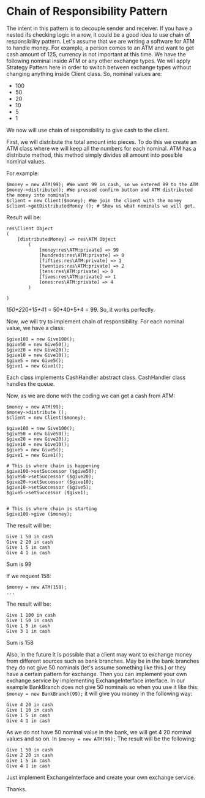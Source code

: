# Chain of Responsibility Pattern

The intent in this pattern is to decouple sender and receiver. If you have a nested
ifs checking logic in a row, it could be a good idea to use chain of responsibility
pattern. Let's assume that we are writing a software for ATM to handle money.
For example, a person comes to an ATM and want to get cash amount of 125, currency
is not important at this time. We have the following nominal inside ATM or any other 
exchange types. We will apply Strategy Pattern here in order to switch between exchange types
without changing anything inside Client class. So, nominal values are:

- 100
- 50
- 20
- 10
- 5
- 1

We now will use chain of responsibility to give cash to the client.

First, we will distribute the total amount into pieces. To do this we create an ATM class 
where we will keep all the numbers for each nominal. ATM has a distribute method, 
this method simply divides all amount into possible nominal values. 

 For example:

    $money = new ATM(99); #We want 99 in cash, so we entered 99 to the ATM
    $money->distribute(); #We pressed confirm button and ATM distributed the money into nominals
    $client = new Client($money); #We join the client with the money
    $client->getDistributedMoney (); # Show us what nominals we will get.
Result will be:

    res\Client Object
    (
        [distributedMoney] => res\ATM Object
            (
                [money:res\ATM:private] => 99
                [hundreds:res\ATM:private] => 0
                [fifties:res\ATM:private] => 1
                [twenties:res\ATM:private] => 2
                [tens:res\ATM:private] => 0
                [fives:res\ATM:private] => 1
                [ones:res\ATM:private] => 4
            )
    
    )

1*50+2*20+1*5+4*1 = 50+40+5+4 = 99. So, it works perfectly.

Now, we will try to implement chain of responsibility. For each nominal value, we have a class:

    $give100 = new Give100();
    $give50 = new Give50();
    $give20 = new Give20();
    $give10 = new Give10();
    $give5 = new Give5();
    $give1 = new Give1();

Each class implements CashHandler abstract class. CashHandler class handles the queue.

Now, as we are done with the coding we can get a cash from ATM:

    $money = new ATM(99);
    $money->distribute ();
    $client = new Client($money);
    
    $give100 = new Give100();
    $give50 = new Give50();
    $give20 = new Give20();
    $give10 = new Give10();
    $give5 = new Give5();
    $give1 = new Give1();
    
    # This is where chain is happening
    $give100->setSuccessor ($give50);
    $give50->setSuccessor ($give20);
    $give20->setSuccessor ($give10);
    $give10->setSuccessor ($give5);
    $give5->setSuccessor ($give1);
    
    
    # This is where chain is starting
    $give100->give ($money);

The result will be:

    Give 1 50 in cash 
    Give 2 20 in cash 
    Give 1 5 in cash 
    Give 4 1 in cash

Sum is 99

If we request 158:
    
    $money = new ATM(158);
    ...

The result will be:

    Give 1 100 in cash 
    Give 1 50 in cash 
    Give 1 5 in cash 
    Give 3 1 in cash 
    
Sum is 158

Also, in the future it is possible that a client may want to exchange money from different
sources such as bank branches. May be in the bank branches they do not give 50 nominals 
(let's assume something like this.) or they have a certain pattern for exchange. Then you can
implement your own exchange service by implementing ExchangeInterface interface. In our example
BankBranch does not give 50 nominals so when you use it like this: `$money = new BankBranch(99);`
it will give you money in the following way:

    Give 4 20 in cash 
    Give 1 10 in cash 
    Give 1 5 in cash 
    Give 4 1 in cash 

As we do not have 50 nominal value in the bank, we will get 4 20 nominal values and so on.
In `$money = new ATM(99);` The result will be the following:

    Give 1 50 in cash 
    Give 2 20 in cash 
    Give 1 5 in cash 
    Give 4 1 in cash 

Just implement ExchangeInterface and create your own exchange service.

Thanks.

